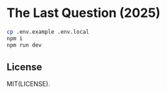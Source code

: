# The Last Question (2025)

```bash
cp .env.example .env.local
npm i
npm run dev
```

## License

MIT(LICENSE).
